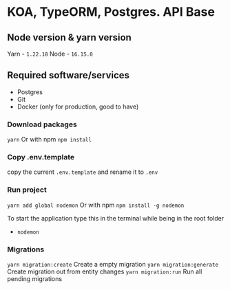 # KOA, TypeORM, Postgres. API Base

## Node version & yarn version
Yarn - `1.22.18`
Node - `16.15.0`

## Required software/services
- Postgres
- Git
- Docker (only for production, good to have)

### Download packages
`yarn`
Or with npm
`npm install`

### Copy .env.template
copy the current `.env.template` and rename it to `.env`

### Run project
`yarn add global nodemon`
Or with npm
`npm install -g nodemon`

To start the application type this in the terminal while being in the root folder
- `nodemon`

### Migrations
`yarn migration:create` Create a empty migration
`yarn migration:generate` Create migration out from entity changes
`yarn migration:run` Run all pending migrations
